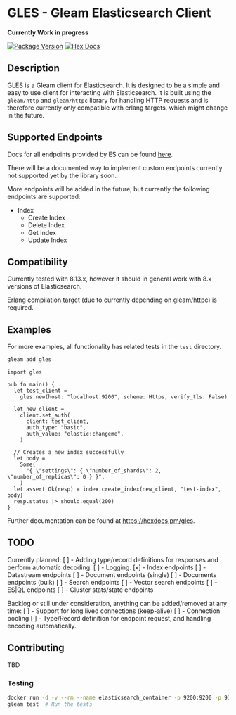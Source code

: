 # GLES - Gleam Elasticsearch Client

**Currently Work in progress**

[![Package Version](https://img.shields.io/hexpm/v/gles)](https://hex.pm/packages/gles)
[![Hex Docs](https://img.shields.io/badge/hex-docs-ffaff3)](https://hexdocs.pm/gles/)

## Description
GLES is a Gleam client for Elasticsearch. It is designed to be a simple and easy to use client for interacting with Elasticsearch. It is built using the `gleam/http` and `gleam/httpc` library for handling HTTP requests and is therefore currently only compatible with erlang targets, which might change in the future.

## Supported Endpoints
Docs for all endpoints provided by ES can be found [here](https://www.elastic.co/guide/en/elasticsearch/reference/current/rest-apis.html).

There will be a documented way to implement custom endpoints currently not supported yet by the library soon.

More endpoints will be added in the future, but currently the following endpoints are supported:
- Index
  - Create Index
  - Delete Index
  - Get Index
  - Update Index

## Compatibility
Currently tested with 8.13.x, however it should in general work with 8.x versions of Elasticsearch.

Erlang compilation target (due to currently depending on gleam/httpc) is required.

## Examples
For more examples, all functionality has related tests in the `test` directory.

```sh
gleam add gles
```

```gleam
import gles

pub fn main() {
  let test_client =
    gles.new(host: "localhost:9200", scheme: Https, verify_tls: False)

  let new_client =
    client.set_auth(
      client: test_client,
      auth_type: "basic",
      auth_value: "elastic:changeme",
    )

  // Creates a new index successfully
  let body =
    Some(
      "{ \"settings\": { \"number_of_shards\": 2, \"number_of_replicas\": 0 } }",
    )
  let assert Ok(resp) = index.create_index(new_client, "test-index", body)
  resp.status |> should.equal(200)
}
```

Further documentation can be found at <https://hexdocs.pm/gles>.


## TODO
Currently planned:
[ ] - Adding type/record definitions for responses and perform automatic decoding.
[ ] - Logging.
[x] - Index endpoints
[ ] - Datastream endpoints
[ ] - Document endpoints (single)
[ ] - Documents endpoints (bulk)
[ ] - Search endpoints
[ ] - Vector search endpoints
[ ] - ES|QL endpoints
[ ] - Cluster stats/state endpoints

Backlog or still under consideration, anything can be added/removed at any time:
[ ] - Support for long lived connections (keep-alive)
[ ] - Connection pooling
[ ] - Type/Record definition for endpoint request, and handling encoding automatically.

## Contributing
TBD

### Testing

```sh
docker run -d -v --rm --name elasticsearch_container -p 9200:9200 -p 9300:9300 -e "discovery.type=single-node" -e ELASTIC_PASSWORD=changeme -e "xpack.security.enrollment.enabled=false" -e ES_JAVA_OPTS="-Xms750m -Xmx750m" docker.elastic.co/elasticsearch/elasticsearch:8.13.3 # Setup a basic elasticsearch container for running tests.
gleam test  # Run the tests
```
